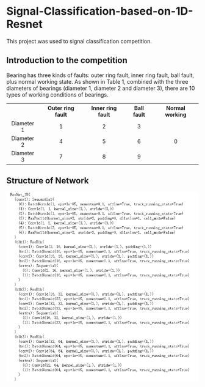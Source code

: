 # Signal-Classification-based-on-1D-Resnet
This project was used to signal classification competition.
## Introduction to the competition
Bearing has three kinds of faults: outer ring fault, inner ring fault, ball fault, plus normal working state. As shown in Table 1, combined with the three diameters of bearings (diameter 1, diameter 2 and diameter 3), there are 10 types of working conditions of bearings.</br>
<table align="center">
	<tr>
	  <th> </th>
	  <th>Outer ring fault</th>
	  <th>Inner ring fault</th> 
    	  <th>Ball fault</th>
          <th>Normal working</th>
	</tr >
	<tr align="center">
          <td>Diameter 1</td>
          <td>1</td>
          <td>2</td>
          <td>3</td>
	  <td rowspan="3">0</td>
	</tr>
	<tr align="center">
          <td>Diameter 2</td>
          <td>4</td>
          <td>5</td>
          <td>6</td>
	</tr>
	<tr align="center">
          <td>Diameter 3</td>
          <td>7</td>
          <td>8</td>
           <td>9</td>
	</tr>
</table>

## Structure of Network
<div align=center>
<img src="/Picture/1.png" />
</div></br>
